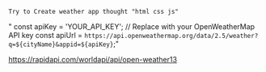     Try to Create weather app thought "html css js"

   " const apiKey = 'YOUR_API_KEY'; // Replace with your OpenWeatherMap API key
    const apiUrl = `https://api.openweathermap.org/data/2.5/weather?q=${cityName}&appid=${apiKey}`;"

https://rapidapi.com/worldapi/api/open-weather13